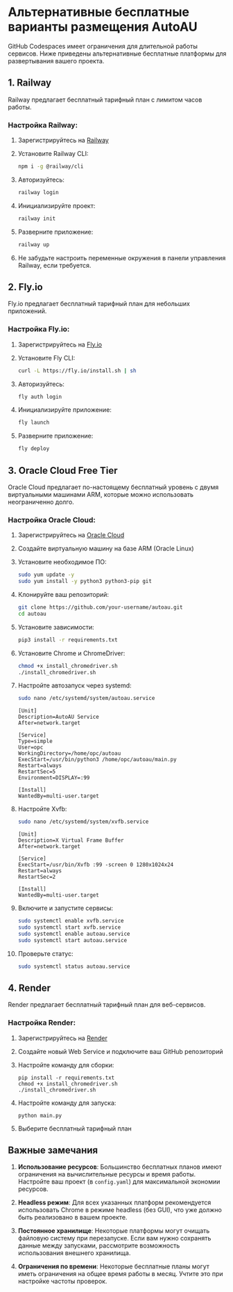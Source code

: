# Альтернативные бесплатные варианты размещения AutoAU

GitHub Codespaces имеет ограничения для длительной работы сервисов. Ниже приведены альтернативные бесплатные платформы для развертывания вашего проекта.

## 1. Railway

Railway предлагает бесплатный тарифный план с лимитом часов работы.

### Настройка Railway:

1. Зарегистрируйтесь на [Railway](https://railway.app/)

2. Установите Railway CLI:
   ```bash
   npm i -g @railway/cli
   ```

3. Авторизуйтесь:
   ```bash
   railway login
   ```

4. Инициализируйте проект:
   ```bash
   railway init
   ```

5. Разверните приложение:
   ```bash
   railway up
   ```

6. Не забудьте настроить переменные окружения в панели управления Railway, если требуется.

## 2. Fly.io

Fly.io предлагает бесплатный тарифный план для небольших приложений.

### Настройка Fly.io:

1. Зарегистрируйтесь на [Fly.io](https://fly.io/)

2. Установите Fly CLI:
   ```bash
   curl -L https://fly.io/install.sh | sh
   ```

3. Авторизуйтесь:
   ```bash
   fly auth login
   ```

4. Инициализируйте приложение:
   ```bash
   fly launch
   ```

5. Разверните приложение:
   ```bash
   fly deploy
   ```

## 3. Oracle Cloud Free Tier

Oracle Cloud предлагает по-настоящему бесплатный уровень с двумя виртуальными машинами ARM, которые можно использовать неограниченно долго.

### Настройка Oracle Cloud:

1. Зарегистрируйтесь на [Oracle Cloud](https://www.oracle.com/cloud/free/)

2. Создайте виртуальную машину на базе ARM (Oracle Linux)

3. Установите необходимое ПО:
   ```bash
   sudo yum update -y
   sudo yum install -y python3 python3-pip git
   ```

4. Клонируйте ваш репозиторий:
   ```bash
   git clone https://github.com/your-username/autoau.git
   cd autoau
   ```

5. Установите зависимости:
   ```bash
   pip3 install -r requirements.txt
   ```

6. Установите Chrome и ChromeDriver:
   ```bash
   chmod +x install_chromedriver.sh
   ./install_chromedriver.sh
   ```

7. Настройте автозапуск через systemd:
   ```bash
   sudo nano /etc/systemd/system/autoau.service
   ```

   ```
   [Unit]
   Description=AutoAU Service
   After=network.target

   [Service]
   Type=simple
   User=opc
   WorkingDirectory=/home/opc/autoau
   ExecStart=/usr/bin/python3 /home/opc/autoau/main.py
   Restart=always
   RestartSec=5
   Environment=DISPLAY=:99

   [Install]
   WantedBy=multi-user.target
   ```

8. Настройте Xvfb:
   ```bash
   sudo nano /etc/systemd/system/xvfb.service
   ```

   ```
   [Unit]
   Description=X Virtual Frame Buffer
   After=network.target

   [Service]
   ExecStart=/usr/bin/Xvfb :99 -screen 0 1280x1024x24
   Restart=always
   RestartSec=2

   [Install]
   WantedBy=multi-user.target
   ```

9. Включите и запустите сервисы:
   ```bash
   sudo systemctl enable xvfb.service
   sudo systemctl start xvfb.service
   sudo systemctl enable autoau.service
   sudo systemctl start autoau.service
   ```

10. Проверьте статус:
    ```bash
    sudo systemctl status autoau.service
    ```

## 4. Render

Render предлагает бесплатный тарифный план для веб-сервисов.

### Настройка Render:

1. Зарегистрируйтесь на [Render](https://render.com/)

2. Создайте новый Web Service и подключите ваш GitHub репозиторий

3. Настройте команду для сборки:
   ```
   pip install -r requirements.txt
   chmod +x install_chromedriver.sh
   ./install_chromedriver.sh
   ```

4. Настройте команду для запуска:
   ```
   python main.py
   ```

5. Выберите бесплатный тарифный план

## Важные замечания

1. **Использование ресурсов**: Большинство бесплатных планов имеют ограничения на вычислительные ресурсы и время работы. Настройте ваш проект (в `config.yaml`) для максимальной экономии ресурсов.

2. **Headless режим**: Для всех указанных платформ рекомендуется использовать Chrome в режиме headless (без GUI), что уже должно быть реализовано в вашем проекте.

3. **Постоянное хранилище**: Некоторые платформы могут очищать файловую систему при перезапуске. Если вам нужно сохранять данные между запусками, рассмотрите возможность использования внешнего хранилища.

4. **Ограничения по времени**: Некоторые бесплатные планы могут иметь ограничения на общее время работы в месяц. Учтите это при настройке частоты проверок.
